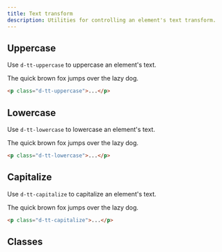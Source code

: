 ```yaml
---
title: Text transform
description: Utilities for controlling an element's text transform.
---
```


## Uppercase

Use `d-tt-uppercase` to uppercase an element's text.

<code-well-header class="d-fl-center d-p24 d-bgc-green-100 d-bgo50 d-w100p d-hmn102" custom>
  <p class="d-fs-300 d-fc-green-400 d-tt-uppercase">The quick brown fox jumps over the lazy dog.</p>
</code-well-header>

```html
<p class="d-tt-uppercase">...</p>
```

## Lowercase

Use `d-tt-lowercase` to lowercase an element's text.

<code-well-header class="d-fl-center d-p24 d-bgc-purple-100 d-bgo50 d-w100p d-hmn102" custom>
  <p class="d-fs-300 d-fc-purple-400 d-tt-lowercase">The quick brown fox jumps over the lazy dog.</p>
</code-well-header>

```html
<p class="d-tt-lowercase">...</p>
```

## Capitalize

Use `d-tt-capitalize` to capitalize an element's text.

<code-well-header class="d-fl-center d-p24 d-bgc-magenta-100 d-bgo50 d-w100p d-hmn102" custom>
  <p class="d-fs-300 d-fc-magenta-300 d-tt-capitalize">The quick brown fox jumps over the lazy dog.</p>
</code-well-header>

```html
<p class="d-tt-capitalize">...</p>
```

<script setup>
  import { transform } from '@data/type.json';
</script>

## Classes

<utility-class-table>
  <template #content>
    <tbody>
      <tr v-for="i in transform">
        <th scope="row" class="d-ff-mono d-fc-purple-400 d-fw-normal d-fs-100">.d-tt-{{ i }}</th>
        <td class="d-ff-mono d-fs-100">text-transform: {{ i }} !important;</td>
      </tr>
    </tbody>
  </template>
</utility-class-table>
